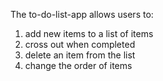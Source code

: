 The to-do-list-app allows users to:
1) add new items to a list of items
2) cross out when completed
3) delete an item from the list
4) change the order of items
